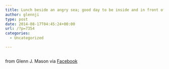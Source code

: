 ```yaml
---
title: Lunch beside an angry sea; good day to be inside and in front of the fireplace, with an icy beer of course.
author: glennji
type: post
date: 2014-08-17T04:45:24+00:00
url: /?p=7354
categories:
  - Uncategorized

---
```

<div>
  <img src='' style='max-width:600px;' /></p> 
  
  <div>
    from Glenn J. Mason via <a href="http://on.fb.me/1m77LNt">Facebook</a>
  </div>
</div>
